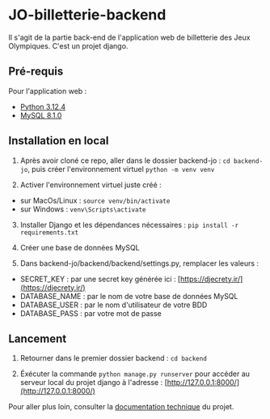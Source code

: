 # JO-billetterie-backend

Il s'agit de la partie back-end de l'application web de billetterie des Jeux Olympiques. C'est un projet django.

## Pré-requis

Pour l'application web :

- [Python 3.12.4](https://www.python.org/downloads/)
- [MySQL 8.1.0](https://dev.mysql.com/doc/relnotes/mysql/8.1/en/)

## Installation en local

1.  Après avoir cloné ce repo, aller dans le dossier backend-jo : `cd backend-jo`, puis créer l'environnement virtuel `python -m venv venv`

2.  Activer l'environnement virtuel juste créé :

- sur MacOs/Linux : `source venv/bin/activate`
- sur Windows : `venv\Scripts\activate`

3. Installer Django et les dépendances nécessaires : `pip install -r requirements.txt`

4. Créer une base de données MySQL

5. Dans backend-jo/backend/backend/settings.py, remplacer les valeurs :

- SECRET_KEY : par une secret key générée ici : [https://djecrety.ir/](https://djecrety.ir/)
- DATABASE_NAME : par le nom de votre base de données MySQL
- DATABASE_USER : par le nom d'utilisateur de votre BDD
- DATABASE_PASS : par votre mot de passe

## Lancement

1. Retourner dans le premier dossier backend : `cd backend`

2. Éxécuter la commande `python manage.py runserver` pour accéder au serveur local du projet django à l'adresse : [http://127.0.0.1:8000/](http://127.0.0.1:8000/)

Pour aller plus loin, consulter la [documentation technique]() du projet.
